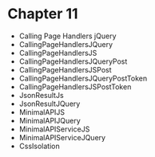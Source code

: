 # Chapter 11

- Calling Page Handlers jQuery
- CallingPageHandlersJQuery
- CallingPageHandlersJS
- CallingPageHandlersJQueryPost
- CallingPageHandlersJSPost
- CallingPageHandlersJQueryPostToken
- CallingPageHandlersJSPostToken
- JsonResultJs
- JsonResultJQuery
- MinimalAPIJS
- MinimalAPIJQuery
- MinimalAPIServiceJS
- MinimalAPIServiceJQuery
- CssIsolation